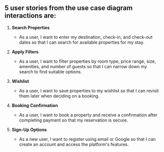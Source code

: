 ## 5 user stories from the use case diagram interactions are:

1. **Search Properties**  
   - As a user, I want to enter my destination, check-in, and check-out dates so that I can search for available properties for my stay.

2. **Apply Filters**  
   - As a user, I want to filter properties by room type, price range, size, amenities, and number of guests so that I can narrow down my search to find suitable options.

3. **Wishlist**  
   - As a user, I want to save properties to my wishlist so that I can revisit them later when deciding on a booking.

4. **Booking Confirmation**  
   - As a user, I want to book a property and receive a confirmation after completing payment so that my reservation is secure.

5. **Sign-Up Options**  
   - As a new user, I want to register using email or Google so that I can create an account and access the platform's features.

